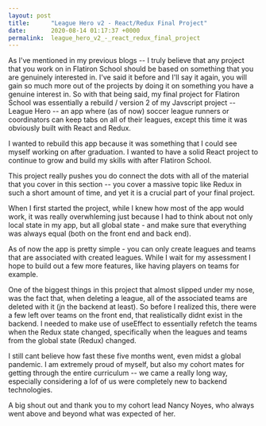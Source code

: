```yaml
---
layout: post
title:      "League Hero v2 - React/Redux Final Project"
date:       2020-08-14 01:17:37 +0000
permalink:  league_hero_v2_-_react_redux_final_project
---
```



As I've mentioned in my previous blogs -- I truly believe that any project that you work on in Flatiron School should be based on something that you are genuinely interested in. I've said it before and I'll say it again, you will gain so much more out of the projects by doing it on something you have a genuine interest in. So with that being said, my final project for Flatiron School was essentially a rebuild / version 2 of my Javscript project -- League Hero -- an app where (as of now) soccer league runners or coordinators can keep tabs on all of their leagues, except this time it was obviously built with React and Redux.

I wanted to rebuild this app because it was something that I could see myself working on after graduation. I wanted to have a solid React project to continue to grow and build my skills with after Flatiron School.

This project really pushes you do connect the dots with all of the material that you cover in this section -- you cover a massive topic like Redux in such a short amount of time, and yet it is a crucial part of your final project.

When I first started the project, while I knew how most of the app would work, it was really overwhleming just because I had to think about not only local state in my app, but all global state - and make sure that everything was always equal (both on the front end and back end).

As of now the app is pretty simple - you can only create leagues and teams that are associated with created leagues. While I wait for my assessment I hope to build out a few more features, like having players on teams for example.

One of the biggest things in this project that almost slipped under my nose, was the fact that, when deleting a league, all of the associated teams are deleted with it (jn the backend at least). So before I realized this, there were a few left over teams on the front end, that realistically didnt exist in the backend.  I needed to make use of useEffect to essentially refetch the teams when the Redux state changed, specifically when the leagues and teams from the global state (Redux) changed.

I still cant believe how fast these five months went, even midst a global pandemic. I am extremely proud of myself, but also my cohort mates for getting through the entire curriculum -- we came a really long way, especially considering a lof of us were completely new to backend technologies.

A big shout out and thank you to my cohort lead Nancy Noyes, who always went above and beyond what was expected of her.

